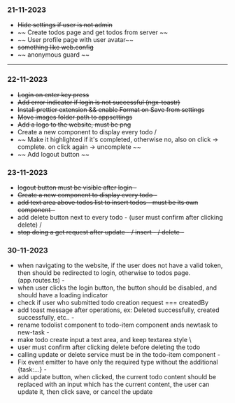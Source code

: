 ### 21-11-2023

- ~~Hide settings if user is not admin~~
- ~~ Create todos page and get todos from server ~~
- ~~ User profile page with user avatar~~
- ~~something like web.config~~
- ~~ anonymous guard ~~

---

### 22-11-2023

- ~~Login on enter key press~~
- ~~Add error indicator if login is not successful (ngx-toastr)~~
- ~~Install prettier extension && enable Format on Save from settings~~
- ~~Move images folder path to appsettings~~
- ~~Add a logo to the website, must be png~~
- Create a new component to display every todo /
- ~~ Make it highlighted if it's completed, otherwise no, also on click -> complete. on click again -> uncomplete ~~
- ~~ Add logout button ~~

### 23-11-2023

- ~~logout button must be visible after login -~~
- ~~Create a new component to display every todo -~~
- ~~add text area above todos list to insert todos - must be its own component -~~
- add delete button next to every todo - (user must confirm after clicking delete) /
- ~~stop doing a get request after update - / insert - / delete -~~

### 30-11-2023

- when navigating to the website, if the user does not have a valid token, then should be redirected to login, otherwise to todos page. (app.routes.ts) -
- when user clicks the login button, the button should be disabled, and should have a loading indicator
- check if user who submitted todo creation request === createdBy
- add toast message after operations, ex: Deleted successfully, created successfully, etc.. -
- rename todolist component to todo-item component ands newtask to new-task -
- make todo create input a text area, and keep textarea style \
- user must confirm after clicking delete before deleting the todo
- calling update or delete service must be in the todo-item component -
- Fix event emitter to have only the required type without the additional {task:...} -
- add update button, when clicked, the current todo content should be replaced with an input which has the current content, the user can update it, then click save, or cancel the update
